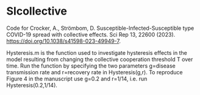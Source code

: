 # SIcollective
Code for Crocker, A., Strömbom, D. Susceptible-Infected-Susceptible type COVID-19 spread with collective effects. Sci Rep 13, 22600 (2023). https://doi.org/10.1038/s41598-023-49949-7.

Hysteresis.m is the function used to investigate hysteresis effects in the model resulting from changing the collective cooperation threshold T over time. Run the function by specifying the two parameters g=disease transmission rate and r=recovery rate in Hysteresis(g,r). To reproduce Figure 4 in the manuscript use g=0.2 and r=1/14, i.e. run Hysteresis(0.2,1/14). 

